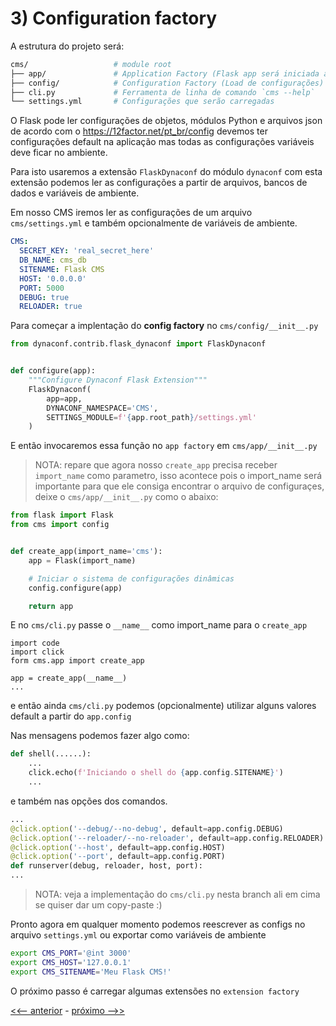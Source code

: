 # 3) Configuration factory

A estrutura do projeto será:

```bash
cms/                   # module root
├── app/               # Application Factory (Flask app será iniciada aqui)
├── config/            # Configuration Factory (Load de configurações)
├── cli.py             # Ferramenta de linha de comando `cms --help`
└── settings.yml       # Configurações que serão carregadas
```

O Flask pode ler configurações de objetos, módulos Python e arquivos json
de acordo com o https://12factor.net/pt_br/config devemos ter configurações
default na aplicação mas todas as configurações variáveis deve ficar no ambiente.

Para isto usaremos a extensão `FlaskDynaconf` do módulo `dynaconf` com esta
extensão podemos ler as configurações a partir de arquivos, bancos de dados e 
variáveis de ambiente.

Em nosso CMS iremos ler as configurações de um arquivo `cms/settings.yml` e também opcionalmente
de variáveis de ambiente.

```yaml
CMS:
  SECRET_KEY: 'real_secret_here'
  DB_NAME: cms_db
  SITENAME: Flask CMS
  HOST: '0.0.0.0'
  PORT: 5000
  DEBUG: true
  RELOADER: true
```

Para começar a implentação do **config factory** no `cms/config/__init__.py`

```py
from dynaconf.contrib.flask_dynaconf import FlaskDynaconf


def configure(app):
    """Configure Dynaconf Flask Extension"""
    FlaskDynaconf(
        app=app,
        DYNACONF_NAMESPACE='CMS',
        SETTINGS_MODULE=f'{app.root_path}/settings.yml'
    )
```

E então invocaremos essa função no `app factory` em `cms/app/__init__.py`

> NOTA: repare que agora nosso `create_app` precisa receber `import_name` como parametro, isso acontece pois o import_name será importante para que ele consiga encontrar o arquivo de configuraçes, deixe o `cms/app/__init__.py` como o abaixo:

```py
from flask import Flask
from cms import config


def create_app(import_name='cms'):
    app = Flask(import_name)

    # Iniciar o sistema de configurações dinâmicas
    config.configure(app)

    return app

```

E no `cms/cli.py` passe o `__name__` como import_name para o `create_app`

```
import code
import click
form cms.app import create_app

app = create_app(__name__)
...
```

e então ainda `cms/cli.py` podemos (opcionalmente) utilizar alguns valores default a partir do
`app.config`

Nas mensagens podemos fazer algo como:

```py
def shell(......):
    ...
    click.echo(f'Iniciando o shell do {app.config.SITENAME}')
    ...
```

e também nas opções dos comandos.

```py
...
@click.option('--debug/--no-debug', default=app.config.DEBUG)
@click.option('--reloader/--no-reloader', default=app.config.RELOADER)
@click.option('--host', default=app.config.HOST)
@click.option('--port', default=app.config.PORT)
def runserver(debug, reloader, host, port):
...
```

> NOTA: veja a implementação do `cms/cli.py` nesta branch ali em cima se quiser dar um copy-paste :)

Pronto agora em qualquer momento podemos reescrever as configs no arquivo `settings.yml` ou exportar como variáveis de ambiente

```bash
export CMS_PORT='@int 3000'
export CMS_HOST='127.0.0.1'
export CMS_SITENAME='Meu Flask CMS!'
```

O próximo passo é carregar algumas extensões no `extension factory`


[<<-- anterior](../../../tree/cms_3_config_factory/cms)  -  [próximo -->>](../../../tree/cms_3_extension_factory/cms)

